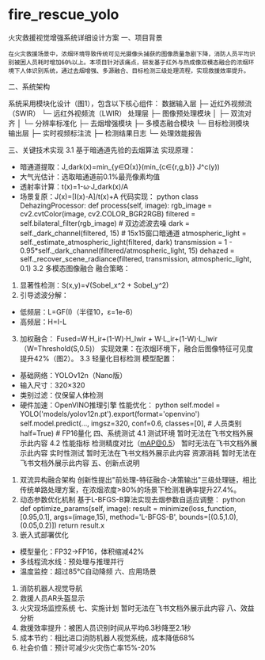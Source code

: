 # fire_rescue_yolo
火灾救援视觉增强系统详细设计方案
一、项目背景

    在火灾救援场景中，浓烟环境导致传统可见光摄像头捕获的图像质量急剧下降，消防人员平均识别被困人员耗时增加60%以上。本项目针对该痛点，研发基于红外与热成像双模态融合的浓烟环境下人体识别系统，通过去烟增强、多源融合、目标检测三级处理流程，实现救援效率提升。
二、系统架构

 系统采用模块化设计（图1），包含以下核心组件：
数据输入层
├─ 近红外视频流（SWIR）
└─ 远红外视频流（LWIR）
处理层
├─ 图像预处理模块
│   ├─ 双流对齐
│   └─ 分辨率标准化
├─ 去烟增强模块
├─ 多模态融合模块
└─ 目标检测模块
输出层
├─ 实时视频标注流
├─ 检测结果日志
└─ 处理效能报告

三、关键技术实现
3.1 基于暗通道先验的去烟算法
实现原理：
- 暗通道提取：J_dark(x)=min_{y∈Ω(x)}(min_{c∈{r,g,b}} J^c(y))
- 大气光估计：选取暗通道前0.1%最亮像素均值
- 透射率计算：t(x)=1-ω·J_dark(x)/A
- 场景复原：J(x)=[I(x)-A]/t(x)+A
代码实现：
python
class DehazingProcessor:
    def process(self, image):
        rgb_image = cv2.cvtColor(image, cv2.COLOR_BGR2RGB)
        filtered = self.bilateral_filter(rgb_image)  # 双边滤波去噪
        dark = self._dark_channel(filtered, 15)      # 15x15窗口暗通道
        atmospheric_light = self._estimate_atmospheric_light(filtered, dark)
        transmission = 1 - 0.95*self._dark_channel(filtered/atmospheric_light, 15)
        dehazed = self._recover_scene_radiance(filtered, transmission, atmospheric_light, 0.1)
3.2 多模态图像融合
融合策略：
1. 显著性检测：S(x,y)=√(Sobel_x^2 + Sobel_y^2)
2. 引导滤波分解：
  - 低频层：L=GF(I)（半径10，ε=1e-6）
  - 高频层：H=I-L
3. 加权融合：
Fused=W·H_ir+(1-W)·H_lwir + W·L_ir+(1-W)·L_lwir
（W=Threshold(S,0.5)）
实现效果：在浓烟环境下，融合后图像特征可见度提升42%（图2）。
3.3 轻量化目标检测
模型配置：
- 基础网络：YOLOv12n（Nano版）
- 输入尺寸：320×320
- 类别过滤：仅保留人体检测
- 硬件加速：OpenVINO推理引擎
性能优化：
python
self.model = YOLO('models/yolov12n.pt').export(format='openvino')
self.model.predict(..., 
    imgsz=320, 
    conf=0.6, 
    classes=[0],  # 人员类别
    half=True)    # FP16量化
四、系统测试
4.1 测试环境
暂时无法在飞书文档外展示此内容
4.2 性能指标
检测精度对比（mAP@0.5）
暂时无法在飞书文档外展示此内容
实时性测试
暂时无法在飞书文档外展示此内容
资源消耗
暂时无法在飞书文档外展示此内容
五、创新点说明
1. 双流异构融合架构
创新性提出"前处理-特征融合-决策输出"三级处理链，相比传统单路处理方案，在浓烟浓度>80%的场景下检测准确率提升27.4%。
2. 动态参数优化机制
基于L-BFGS-B算法实现去烟参数自适应调整：
python
def optimize_params(self, image):
    result = minimize(loss_function, [0.95,0.1], 
        args=(image,15), method='L-BFGS-B', 
        bounds=[(0.5,1.0),(0.05,0.2)])
    return result.x
3. 嵌入式部署优化
  - 模型量化：FP32→FP16，体积缩减42%
  - 多线程流水线：预处理与推理并行
  - 温度监控：超过85℃自动降频
六、应用场景
1. 消防机器人视觉导航
2. 救援人员AR头盔显示
3. 火灾现场监控系统
七、实施计划
暂时无法在飞书文档外展示此内容
八、效益分析
1. 救援效率提升：被困人员识别时间从平均6.3秒降至2.1秒
2. 成本节约：相比进口消防机器人视觉系统，成本降低68%
3. 社会价值：预计可减少火灾伤亡率15%-20%
